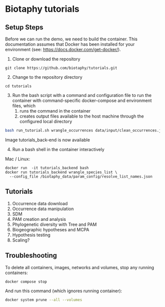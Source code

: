 # Biotaphy tutorials

## Setup Steps

Before we can run the demo, we need to build the container.  This documentation
assumes that Docker has been installed for your environment 
(see: https://docs.docker.com/get-docker/).

1. Clone or download the repository
```commandline
git clone https://github.com/biotaphy/tutorials.git
```

2. Change to the repository directory
```commandline
cd tutorials
```

3. Run the bash script with a command and configuration file to run the container with command-specific docker-compose 
   and environment files, which
   1. runs the command in the container
   2. creates output files available to the host machine through the configured local directory
```zsh
bash run_tutorial.sh wrangle_occurrences data/input/clean_occurrences.json
```

Image tutorials_back-end is now available

4. Run a bash shell in the container interactively

Mac / Linux:
```commandline
docker run  -it tutorials_backend bash
docker run tutorials_backend wrangle_species_list \
  --config_file /biotaphy_data/param_config/resolve_list_names.json
```

[//]: # (or Windows:)
[//]: # (```commandline)
[//]: # (docker run -v %cd%/data:/demo -it dc_demo bash)
[//]: # (```)


## Tutorials

1. Occurrence data download
2. Occurrence data manipulation
3. SDM
4. PAM creation and analysis
5. Phylogenetic diversity with Tree and PAM
6. Biogeographic hypotheses and MCPA
7. Hypothesis testing
8. Scaling?


## Troubleshooting

To delete all containers, images, networks and volumes, stop any running
containers:

```zsh
docker compose stop
```

And run this command (which ignores running container):

```zsh
docker system prune --all --volumes
```